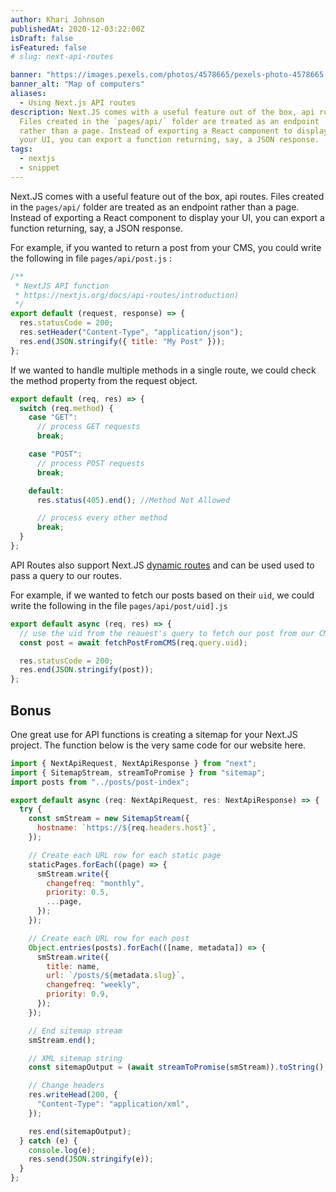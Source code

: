 ```yaml
---
author: Khari Johnson
publishedAt: 2020-12-03:22:00Z
isDraft: false
isFeatured: false
# slug: next-api-routes

banner: "https://images.pexels.com/photos/4578665/pexels-photo-4578665.jpeg?auto=compress&cs=tinysrgb&dpr=2&h=750&w=1260"
banner_alt: "Map of computers"
aliases:
  - Using Next.js API routes
description: Next.JS comes with a useful feature out of the box, api routes.
  Files created in the `pages/api/` folder are treated as an endpoint
  rather than a page. Instead of exporting a React component to display
  your UI, you can export a function returning, say, a JSON response.
tags:
  - nextjs
  - snippet
---
```


Next.JS comes with a useful feature out of the box, api routes. Files created in the `pages/api/` folder are treated as an endpoint rather than a page. Instead of exporting a React component to display your UI, you can export a function returning, say, a JSON response.

For example, if you wanted to return a post from your CMS, you could write the following in file `pages/api/post.js` :

```js
/**
 * NextJS API function
 * https://nextjs.org/docs/api-routes/introduction)
 */
export default (request, response) => {
  res.statusCode = 200;
  res.setHeader("Content-Type", "application/json");
  res.end(JSON.stringify({ title: "My Post" }));
};
```

If we wanted to handle multiple methods in a single route, we could check the method property from the request object.

```js
export default (req, res) => {
  switch (req.method) {
    case "GET":
      // process GET requests
      break;

    case "POST":
      // process POST requests
      break;

    default:
      res.status(405).end(); //Method Not Allowed

      // process every other method
      break;
  }
};
```

API Routes also support Next.JS [dynamic routes](https://nextjs.org/docs/routing/dynamic-routes) and can be used used to pass a query to our routes.

For example, if we wanted to fetch our posts based on their `uid`, we could write the following in the file `pages/api/post/uid].js`

```js
export default async (req, res) => {
  // use the uid from the reauest's query to fetch our post from our CMS
  const post = await fetchPostFromCMS(req.query.uid);

  res.statusCode = 200;
  res.end(JSON.stringify(post));
};
```

## Bonus

One great use for API functions is creating a sitemap for your Next.JS project. The function below is the very same code for our website here.

```js
import { NextApiRequest, NextApiResponse } from "next";
import { SitemapStream, streamToPromise } from "sitemap";
import posts from "../posts/post-index";

export default async (req: NextApiRequest, res: NextApiResponse) => {
  try {
    const smStream = new SitemapStream({
      hostname: `https://${req.headers.host}`,
    });

    // Create each URL row for each static page
    staticPages.forEach((page) => {
      smStream.write({
        changefreq: "monthly",
        priority: 0.5,
        ...page,
      });
    });

    // Create each URL row for each post
    Object.entries(posts).forEach(([name, metadata]) => {
      smStream.write({
        title: name,
        url: `/posts/${metadata.slug}`,
        changefreq: "weekly",
        priority: 0.9,
      });
    });

    // End sitemap stream
    smStream.end();

    // XML sitemap string
    const sitemapOutput = (await streamToPromise(smStream)).toString();

    // Change headers
    res.writeHead(200, {
      "Content-Type": "application/xml",
    });

    res.end(sitemapOutput);
  } catch (e) {
    console.log(e);
    res.send(JSON.stringify(e));
  }
};
```
